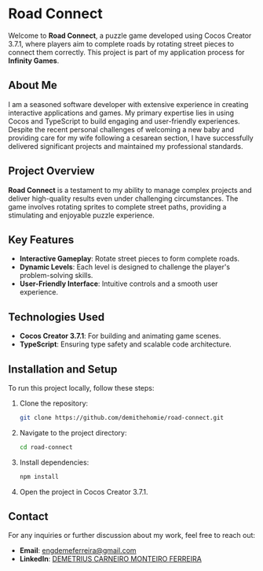 # Road Connect

Welcome to **Road Connect**, a puzzle game developed using Cocos Creator 3.7.1, where players aim to complete roads by rotating street pieces to connect them correctly. This project is part of my application process for **Infinity Games**.

## About Me

I am a seasoned software developer with extensive experience in creating interactive applications and games. My primary expertise lies in using Cocos and TypeScript to build engaging and user-friendly experiences. Despite the recent personal challenges of welcoming a new baby and providing care for my wife following a cesarean section, I have successfully delivered significant projects and maintained my professional standards.

## Project Overview

**Road Connect** is a testament to my ability to manage complex projects and deliver high-quality results even under challenging circumstances. The game involves rotating sprites to complete street paths, providing a stimulating and enjoyable puzzle experience.

## Key Features

- **Interactive Gameplay**: Rotate street pieces to form complete roads.
- **Dynamic Levels**: Each level is designed to challenge the player's problem-solving skills.
- **User-Friendly Interface**: Intuitive controls and a smooth user experience.

## Technologies Used

- **Cocos Creator 3.7.1**: For building and animating game scenes.
- **TypeScript**: Ensuring type safety and scalable code architecture.

## Installation and Setup

To run this project locally, follow these steps:

1. Clone the repository:
   ```sh
   git clone https://github.com/demithehomie/road-connect.git
   ```
2. Navigate to the project directory:
   ```sh
   cd road-connect
   ```
3. Install dependencies:
   ```sh
   npm install
   ```
4. Open the project in Cocos Creator 3.7.1.

## Contact

For any inquiries or further discussion about my work, feel free to reach out:

- **Email**: engdemeferreira@gmail.com
- **LinkedIn**: [DEMETRIUS CARNEIRO MONTEIRO FERREIRA](https://www.linkedin.com/in/demetrius-carneiro-ferreira/)


